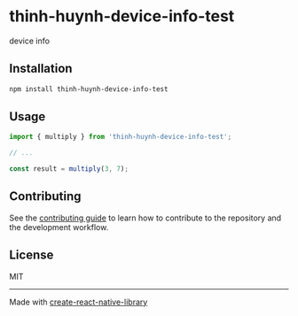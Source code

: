 # thinh-huynh-device-info-test

device info

## Installation

```sh
npm install thinh-huynh-device-info-test
```

## Usage


```js
import { multiply } from 'thinh-huynh-device-info-test';

// ...

const result = multiply(3, 7);
```


## Contributing

See the [contributing guide](CONTRIBUTING.md) to learn how to contribute to the repository and the development workflow.

## License

MIT

---

Made with [create-react-native-library](https://github.com/callstack/react-native-builder-bob)
